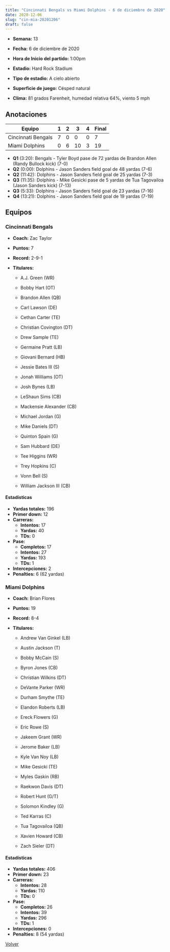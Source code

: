 ```yaml
---
title: "Cincinnati Bengals vs Miami Dolphins - 6 de diciembre de 2020"
date: 2020-12-06
slug: "cin-mia-20201206"
draft: false
---
```


* **Semana:** 13
* **Fecha:** 6 de diciembre de 2020

* **Hora de Inicio del partido:** 1:00pm
* **Estadio:** Hard Rock Stadium
* **Tipo de estadio:** A cielo abierto
* **Superficie de juego:** Césped natural
* **Clima:** 81 grados Farenheit, humedad relativa 64%, viento 5 mph





## Anotaciones
| Equipo | 1 | 2 | 3 | 4 | Final |
|--------|---|---|---|---|-------|
| Cincinnati Bengals  | 7 | 0 | 0 | 0  | 7 |
| Miami Dolphins  | 0 | 6 | 10 | 3  | 19 |
* **Q1** (3:20): Bengals - Tyler Boyd pase de 72 yardas de Brandon Allen (Randy Bullock kick) (7-0)
* **Q2** (0:00): Dolphins - Jason Sanders field goal de 48 yardas (7-6)
* **Q2** (11:42): Dolphins - Jason Sanders field goal de 25 yardas (7-3)
* **Q3** (11:35): Dolphins - Mike Gesicki pase de 5 yardas de Tua Tagovailoa (Jason Sanders kick) (7-13)
* **Q3** (5:33): Dolphins - Jason Sanders field goal de 23 yardas (7-16)
* **Q4** (13:21): Dolphins - Jason Sanders field goal de 19 yardas (7-19)


## Equipos


### Cincinnati Bengals
* **Coach:** Zac Taylor
* **Puntos:** 7
* **Record:** 2-9-1
* **Titulares:** 

  * A.J. Green (WR) 

  * Bobby Hart (OT) 

  * Brandon Allen (QB) 

  * Carl Lawson (DE) 

  * Cethan Carter (TE) 

  * Christian Covington (DT) 

  * Drew Sample (TE) 

  * Germaine Pratt (LB) 

  * Giovani Bernard (HB) 

  * Jessie Bates III (S) 

  * Jonah Williams (OT) 

  * Josh Bynes (LB) 

  * LeShaun Sims (CB) 

  * Mackensie Alexander (CB) 

  * Michael Jordan (G) 

  * Mike Daniels (DT) 

  * Quinton Spain (G) 

  * Sam Hubbard (DE) 

  * Tee Higgins (WR) 

  * Trey Hopkins (C) 

  * Vonn Bell (S) 

  * William Jackson III (CB) 

#### Estadísticas
* **Yardas totales:** 196
* **Primer down:** 12
* **Carreras:**
  * **Intentos:** 17
  * **Yardas:** 40
  * **TDs:** 0
* **Pase:**
  * **Completos:** 17
  * **Intentos:** 27
  * **Yardas:** 193
  * **TDs:** 1
* **Intercepciones:** 2
* **Penalties:** 6 (62 yardas)

### Miami Dolphins
* **Coach:** Brian Flores
* **Puntos:** 19
* **Record:** 8-4
* **Titulares:** 

  * Andrew Van Ginkel (LB) 

  * Austin Jackson (T) 

  * Bobby McCain (S) 

  * Byron Jones (CB) 

  * Christian Wilkins (DT) 

  * DeVante Parker (WR) 

  * Durham Smythe (TE) 

  * Elandon Roberts (LB) 

  * Ereck Flowers (G) 

  * Eric Rowe (S) 

  * Jakeem Grant (WR) 

  * Jerome Baker (LB) 

  * Kyle Van Noy (LB) 

  * Mike Gesicki (TE) 

  * Myles Gaskin (RB) 

  * Raekwon Davis (DT) 

  * Robert Hunt (G/T) 

  * Solomon Kindley (G) 

  * Ted Karras (C) 

  * Tua Tagovailoa (QB) 

  * Xavien Howard (CB) 

  * Zach Sieler (DT) 

#### Estadísticas
* **Yardas totales:** 406
* **Primer down:** 23
* **Carreras:**
  * **Intentos:** 28
  * **Yardas:** 110
  * **TDs:** 0
* **Pase:**
  * **Completos:** 26
  * **Intentos:** 39
  * **Yardas:** 296
  * **TDs:** 1
* **Intercepciones:** 0
* **Penalties:** 8 (54 yardas)


[Volver](/historia/2020)
